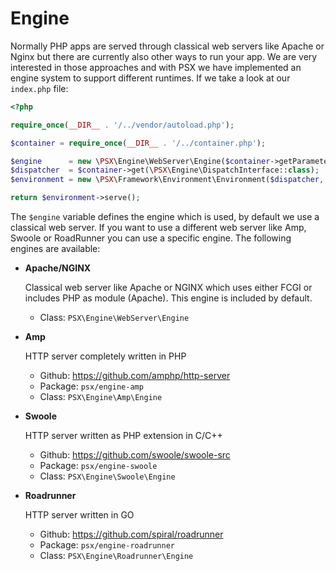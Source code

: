 
# Engine

Normally PHP apps are served through classical web servers like Apache or Nginx but there are currently also other ways
to run your app. We are very interested in those approaches and with PSX we have implemented an engine system to support
different runtimes. If we take a look at our `index.php` file:

```php
<?php

require_once(__DIR__ . '/../vendor/autoload.php');

$container = require_once(__DIR__ . '/../container.php');

$engine      = new \PSX\Engine\WebServer\Engine($container->getParameter('psx_url'));
$dispatcher  = $container->get(\PSX\Engine\DispatchInterface::class);
$environment = new \PSX\Framework\Environment\Environment($dispatcher, $engine);

return $environment->serve();

```

The `$engine` variable defines the engine which is used, by default we use a classical web server. If you want to
use a different web server like Amp, Swoole or RoadRunner you can use a specific engine. The following engines are
available:

* **Apache/NGINX**

  Classical web server like Apache or NGINX which uses either FCGI or includes
  PHP as module (Apache). This engine is included by default.

    * Class: `PSX\Engine\WebServer\Engine`

* **Amp**

  HTTP server completely written in PHP

    * Github: https://github.com/amphp/http-server
    * Package: `psx/engine-amp`
    * Class: `PSX\Engine\Amp\Engine`

* **Swoole**

  HTTP server written as PHP extension in C/C++

    * Github: https://github.com/swoole/swoole-src
    * Package: `psx/engine-swoole`
    * Class: `PSX\Engine\Swoole\Engine`

* **Roadrunner**

  HTTP server written in GO

    * Github: https://github.com/spiral/roadrunner
    * Package: `psx/engine-roadrunner`
    * Class: `PSX\Engine\Roadrunner\Engine`

